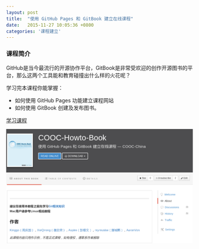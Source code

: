 ```yaml
---
layout: post
title:  "使用 GitHub Pages 和 GitBook 建立在线课程"
date:   2015-11-27 10:05:36 +0800
categories: '课程建立'
---
```

### 课程简介
GitHub是当今最流行的开源协作平台，GitBook是非常受欢迎的创作开源图书的平台，那么这两个工具能和教育碰撞出什么样的火花呢？

学习完本课程你能掌握：

* 如何使用 GitHub Pages 功能建立课程网站
* 如何使用 GitBook 创建及发布图书。

[学习课程](https://zhip21.gitbook.io/cooc-howto-book/)

[![课程建设](/images/2015-11-27/github-pages-gitbook-tutorial-book.png)](https://zhip21.gitbook.io/cooc-howto-book/)
